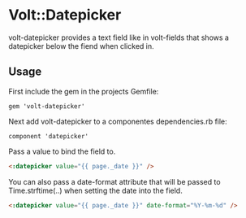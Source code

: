 # Volt::Datepicker

volt-datepicker provides a text field like in volt-fields that shows a datepicker below the fiend when clicked in.

## Usage

First include the gem in the projects Gemfile:

```gem 'volt-datepicker'```

Next add volt-datepicker to a componentes dependencies.rb file:

```component 'datepicker'```

Pass a value to bind the field to.

```html
<:datepicker value="{{ page._date }}" />
```

You can also pass a date-format attribute that will be passed to Time.strftime(..) when setting the date into the field.

```html
<:datepicker value="{{ page._date }}" date-format="%Y-%m-%d" />
```